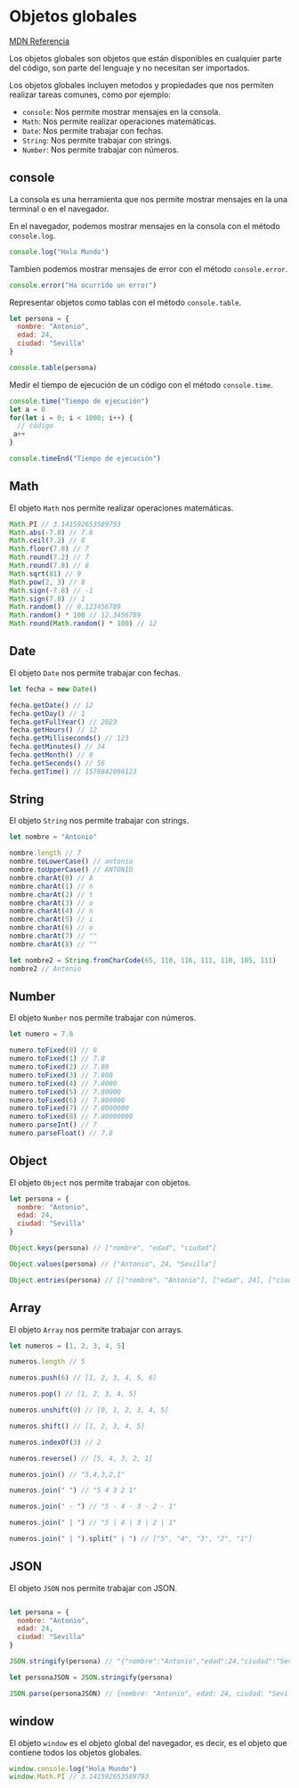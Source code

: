 # Objetos globales

[MDN Referencia](https://developer.mozilla.org/es/docs/Web/JavaScript/Reference/Global_Objects)

Los objetos globales son objetos que están disponibles en cualquier parte del código, son parte del lenguaje y no necesitan ser importados.

Los objetos globales incluyen metodos y propiedades que nos permiten realizar tareas comunes, como por ejemplo:

- `console`: Nos permite mostrar mensajes en la consola.
- `Math`: Nos permite realizar operaciones matemáticas.
- `Date`: Nos permite trabajar con fechas.
- `String`: Nos permite trabajar con strings.
- `Number`: Nos permite trabajar con números.

## console

La consola es una herramienta que nos permite mostrar mensajes en la una terminal o en el navegador.

En el navegador, podemos mostrar mensajes en la consola con el método `console.log`.

```javascript
console.log("Hola Mundo")
```

Tambien podemos mostrar mensajes de error con el método `console.error`.

```javascript
console.error("Ha ocurrido un error")
```

Representar objetos como tablas con el método `console.table`.

```javascript
let persona = {
  nombre: "Antonio",
  edad: 24,
  ciudad: "Sevilla"
}

console.table(persona)
```

Medir el tiempo de ejecución de un código con el método `console.time`.

```javascript
console.time("Tiempo de ejecución")
let a = 0
for(let i = 0; i < 1000; i++) {
  // código
 a++
}

console.timeEnd("Tiempo de ejecución")
```

## Math

El objeto `Math` nos permite realizar operaciones matemáticas.

```javascript
Math.PI // 3.141592653589793
Math.abs(-7.8) // 7.8
Math.ceil(7.2) // 8
Math.floor(7.8) // 7
Math.round(7.2) // 7
Math.round(7.8) // 8
Math.sqrt(81) // 9
Math.pow(2, 3) // 8
Math.sign(-7.8) // -1
Math.sign(7.8) // 1
Math.random() // 0.123456789
Math.random() * 100 // 12.3456789
Math.round(Math.random() * 100) // 12
```

## Date

El objeto `Date` nos permite trabajar con fechas.

```javascript
let fecha = new Date()

fecha.getDate() // 12
fecha.getDay() // 1
fecha.getFullYear() // 2023
fecha.getHours() // 12
fecha.getMilliseconds() // 123
fecha.getMinutes() // 34
fecha.getMonth() // 0
fecha.getSeconds() // 56
fecha.getTime() // 1578842096123

```

## String

El objeto `String` nos permite trabajar con strings.

```javascript
let nombre = "Antonio"

nombre.length // 7
nombre.toLowerCase() // antonio
nombre.toUpperCase() // ANTONIO
nombre.charAt(0) // A
nombre.charAt(1) // n
nombre.charAt(2) // t
nombre.charAt(3) // o
nombre.charAt(4) // n
nombre.charAt(5) // i
nombre.charAt(6) // o
nombre.charAt(7) // ""
nombre.charAt(8) // ""

let nombre2 = String.fromCharCode(65, 110, 116, 111, 110, 105, 111)
nombre2 // Antonio
```

## Number

El objeto `Number` nos permite trabajar con números.

```javascript
let numero = 7.8

numero.toFixed(0) // 8
numero.toFixed(1) // 7.8
numero.toFixed(2) // 7.80
numero.toFixed(3) // 7.800
numero.toFixed(4) // 7.8000
numero.toFixed(5) // 7.80000
numero.toFixed(6) // 7.800000
numero.toFixed(7) // 7.8000000
numero.toFixed(8) // 7.80000000
numero.parseInt() // 7
numero.parseFloat() // 7.8
```


## Object

El objeto `Object` nos permite trabajar con objetos.

```javascript
let persona = {
  nombre: "Antonio",
  edad: 24,
  ciudad: "Sevilla"
}

Object.keys(persona) // ["nombre", "edad", "ciudad"]

Object.values(persona) // ["Antonio", 24, "Sevilla"]

Object.entries(persona) // [["nombre", "Antonio"], ["edad", 24], ["ciudad", "Sevilla"]]
```

## Array

El objeto `Array` nos permite trabajar con arrays.

```javascript
let numeros = [1, 2, 3, 4, 5]

numeros.length // 5

numeros.push(6) // [1, 2, 3, 4, 5, 6]

numeros.pop() // [1, 2, 3, 4, 5]

numeros.unshift(0) // [0, 1, 2, 3, 4, 5]

numeros.shift() // [1, 2, 3, 4, 5]

numeros.indexOf(3) // 2

numeros.reverse() // [5, 4, 3, 2, 1]

numeros.join() // "5,4,3,2,1"

numeros.join(" ") // "5 4 3 2 1"

numeros.join(" - ") // "5 - 4 - 3 - 2 - 1"

numeros.join(" | ") // "5 | 4 | 3 | 2 | 1"

numeros.join(" | ").split(" | ") // ["5", "4", "3", "2", "1"]
```

## JSON

El objeto `JSON` nos permite trabajar con JSON.

```javascript

let persona = {
  nombre: "Antonio",
  edad: 24,
  ciudad: "Sevilla"
}

JSON.stringify(persona) // "{"nombre":"Antonio","edad":24,"ciudad":"Sevilla"}"

let personaJSON = JSON.stringify(persona)

JSON.parse(personaJSON) // {nombre: "Antonio", edad: 24, ciudad: "Sevilla"}
```

## window

El objeto `window` es el objeto global del navegador, es decir, es el objeto que contiene todos los objetos globales.

```javascript
window.console.log("Hola Mundo")
window.Math.PI // 3.141592653589793

